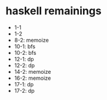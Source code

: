 # haskell remainings

* 1-1
* 1-2
* 8-2: memoize
* 10-1: bfs
* 10-2: bfs
* 12-1: dp
* 12-2: dp
* 14-2: memoize
* 16-2: memoize
* 17-1: dp
* 17-2: dp
